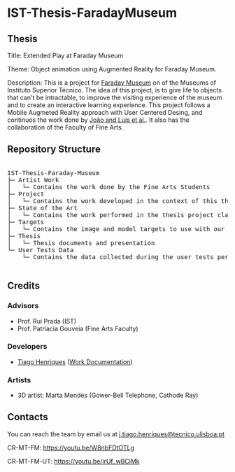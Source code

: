# IST-Thesis-FaradayMuseum

## Thesis

Title: Extended Play at Faraday Museum

Theme: Object animation using Augmented Reality for Faraday Museum.

Description: This is a project for [Faraday Museum](https://tecnico.ulisboa.pt/pt/tag/museu-faraday/) on of the Museums of Instituto Superior Técnico.
The idea of this project, is to give life to objects that can't be intractable, to improve the visiting experience of the museum and to create an interactive learning experience. This project follows a Mobile Augmeted Reality approach with User Centered Desing, and continuos the work done by [João and Luís et al.](https://github.com/luismnunes93/Faraday-Museum). It also has the collaboration of the Faculty of Fine Arts.

## Repository  Structure

<pre>
	
IST-Thesis-Faraday-Museum
├─ Artist Work
│	└─ Contains the work done by the Fine Arts Students
├─ Project
│	└─ Contains the work developed in the context of this thesis
├─ State of the Art
│	└─ Contains the work performed in the thesis project class
├─ Targets
│	└─ Contains the image and model targets to use with our app
├─ Thesis
│	└─ Thesis documents and presentation
└─ User Tests Data
	└─ Contains the data collected during the user tests performed

</pre>

## Credits

### Advisors
* Prof. Rui Prada (IST)
* Prof. Patríacia Gouveia (Fine Arts Faculty)

### Developers
* [Tiago Henriques](https://github.com/Toscan0) ([Work Documentation](https://github.com/Toscan0/IST-Thesis-FaradayMuseum/blob/main/Project/Technical%20Report.pdf))

### Artists
* 3D artist: Marta Mendes (Gower-Bell Telephone, Cathode Ray)

## Contacts

You can reach the team by email us at j.tiago.henriques@tecnico.ulisboa.pt


CR-MT-FM: https://youtu.be/W8nbFDtOTLg

CR-MT-FM-UT: https://youtu.be/jrUf_wBCiMk